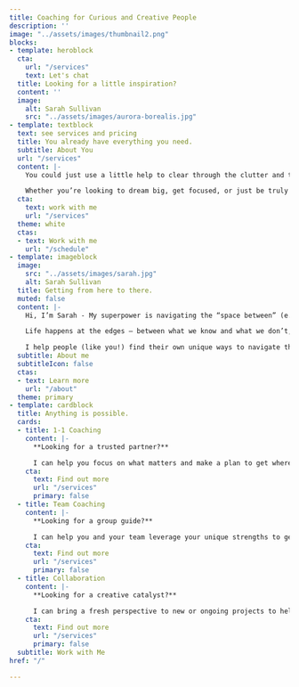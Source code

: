 ```yaml
---
title: Coaching for Curious and Creative People
description: ''
image: "../assets/images/thumbnail2.png"
blocks:
- template: heroblock
  cta:
    url: "/services"
    text: Let's chat
  title: Looking for a little inspiration?
  content: ''
  image:
    alt: Sarah Sullivan
    src: "../assets/images/aurora-borealis.jpg"
- template: textblock
  text: see services and pricing
  title: You already have everything you need.
  subtitle: About You
  url: "/services"
  content: |-
    You could just use a little help to clear through the clutter and the noise so you can focus your energy on what matters most.

    Whether you’re looking to dream big, get focused, or just be truly seen and heard for a change, **I'd love to be part of your journey**.
  cta:
    text: work with me
    url: "/services"
  theme: white
  ctas:
  - text: Work with me
    url: "/schedule"
- template: imageblock
  image:
    src: "../assets/images/sarah.jpg"
    alt: Sarah Sullivan
  title: Getting from here to there.
  muted: false
  content: |-
    Hi, I’m Sarah - My superpower is navigating the “space between” (e.g. ideas, people, behaviors, stages) and making magic happen in the process.

    Life happens at the edges – between what we know and what we don’t, between where we are and where we want to be.

    I help people (like you!) find their own unique ways to navigate these spaces and get where they want to go in the process.
  subtitle: About me
  subtitleIcon: false
  ctas:
  - text: Learn more
    url: "/about"
  theme: primary
- template: cardblock
  title: Anything is possible.
  cards:
  - title: 1-1 Coaching
    content: |-
      **Looking for a trusted partner?**

      I can help you focus on what matters and make a plan to get where you want to go.
    cta:
      text: Find out more
      url: "/services"
      primary: false
  - title: Team Coaching
    content: |-
      **Looking for a group guide?**

      I can help you and your team leverage your unique strengths to get results with less effort.
    cta:
      text: Find out more
      url: "/services"
      primary: false
  - title: Collaboration
    content: |-
      **Looking for a creative catalyst?**

      I can bring a fresh perspective to new or ongoing projects to help you generate ideas and insights.
    cta:
      text: Find out more
      url: "/services"
      primary: false
  subtitle: Work with Me
href: "/"

---
```

